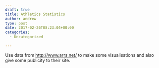 ```yaml
---
draft: true
title: Athletics Statistics
author: andrew
type: post
date: 2017-02-26T08:23:04+00:00
categories:
  - Uncategorized

---
```

Use data from http://www.arrs.net/ to make some visualisations and also give some publicity to their site.
